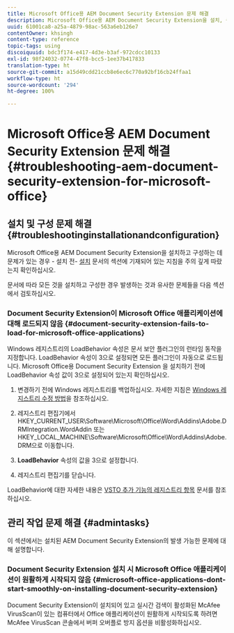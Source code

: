 ```yaml
---
title: Microsoft Office용 AEM Document Security Extension 문제 해결
description: Microsoft Office용 AEM Document Security Extension을 설치, 구성 또는 사용하는 데 문제가 있는 경우 이 문서에 기재되어 있는 지침을 따르십시오.
uuid: 61001ca8-a25a-4879-98ac-563a6eb126e7
contentOwner: khsingh
content-type: reference
topic-tags: using
discoiquuid: bdc3f174-e417-4d3e-b3af-972cdcc10133
exl-id: 98f24032-0774-47f8-bcc5-1ee37b417833
translation-type: ht
source-git-commit: a15d49cdd21ccb8e6ec6c770a92bf16cb24ffaa1
workflow-type: ht
source-wordcount: '294'
ht-degree: 100%

---
```


# Microsoft Office용 AEM Document Security Extension 문제 해결{#troubleshooting-aem-document-security-extension-for-microsoft-office}

## 설치 및 구성 문제 해결 {#troubleshootinginstallationandconfiguration}

Microsoft Office용 AEM Document Security Extension을 설치하고 구성하는 데 문제가 있는 경우 - 설치 전- [설치](installing-configuring-aemdsext.md) 문서의 섹션에 기재되어 있는 지침을 주의 깊게 따랐는지 확인하십시오.

문서에 따라 모든 것을 설치하고 구성한 경우 발생하는 것과 유사한 문제들을 다음 섹션에서 검토하십시오.

### Document Security Extension이 Microsoft Office 애플리케이션에 대해 로드되지 않음 {#document-security-extension-fails-to-load-for-microsoft-office-applications}

Windows 레지스트리의 LoadBehavior 속성은 문서 보안 플러그인의 런타임 동작을 지정합니다. LoadBehavior 속성이 3으로 설정되면 모든 플러그인이 자동으로 로드됩니다. Microsoft Office용 Document Security Extension 을 설치하기 전에 LoadBehavior 속성 값이 3으로 설정되어 있는지 확인하십시오.

1. 변경하기 전에 Windows 레지스트리를 백업하십시오. 자세한 지침은 [Windows 레지스트리 수정 방법](https://support.microsoft.com/en-us/kb/136393)을 참조하십시오.
1. 레지스트리 편집기에서 HKEY_CURRENT_USER\Software\Microsoft\Office\Word\Addins\Adobe.DRMIntegration.WordAddin 또는 HKEY_LOCAL_MACHINE\Software\Microsoft\Office\Word\Addins\Adobe.DRM으로 이동합니다.
1. **LoadBehavior** 속성의 값을 3으로 설정합니다.

1. 레지스트리 편집기를 닫습니다.

LoadBehavior에 대한 자세한 내용은 [VSTO 추가 기능의 레지스트리 항목](https://msdn.microsoft.com/en-us/library/bb386106.aspx#LoadBehavior) 문서를 참조하십시오.

## 관리 작업 문제 해결 {#admintasks}

이 섹션에서는 설치된 AEM Document Security Extension의 발생 가능한 문제에 대해 설명합니다.

### Document Security Extension 설치 시 Microsoft Office 애플리케이션이 원활하게 시작되지 않음 {#microsoft-office-applications-dont-start-smoothly-on-installing-document-security-extension}

Document Security Extension이 설치되어 있고 실시간 검색이 활성화된 McAfee VirusScan이 있는 컴퓨터에서 Office 애플리케이션이 원활하게 시작되도록 하려면 McAfee VirusScan 콘솔에서 버퍼 오버플로 방지 옵션을 비활성화하십시오.
